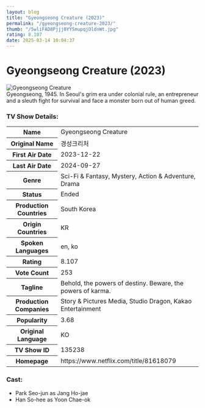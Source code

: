 ```yaml
---
layout: blog
title: "Gyeongseong Creature (2023)"
permalink: "/gyeongseong-creature-2023/"
thumb: "/5wliFAD8Pjjj0YYSmupqjOldnWt.jpg"
rating: 8.107
date: 2025-03-14 10:04:37
---
```

<h1 class="title">Gyeongseong Creature (2023)</h1><div class="poster"><img src="{{ site.imglink }}/5wliFAD8Pjjj0YYSmupqjOldnWt.jpg" class="img-fluid my-3" alt="Gyeongseong Creature"/></div><div class="plot">Gyeongseong, 1945. In Seoul's grim era under colonial rule, an entrepreneur and a sleuth fight for survival and face a monster born out of human greed.</div><h3>TV Show Details:</h3><table class="table table-bordered details"><tr><th>Name</th><td>Gyeongseong Creature</td></tr><tr><th>Original Name</th><td>경성크리처</td></tr><tr><th>First Air Date</th><td>2023-12-22</td></tr><tr><th>Last Air Date</th><td>2024-09-27</td></tr><tr><th>Genre</th><td>Sci-Fi & Fantasy, Mystery, Action & Adventure, Drama</td></tr><tr><th>Status</th><td>Ended</td></tr><tr><th>Production Countries</th><td>South Korea</td></tr><tr><th>Origin Countries</th><td>KR</td></tr><tr><th>Spoken Languages</th><td>en, ko</td></tr><tr><th>Rating</th><td>8.107</td></tr><tr><th>Vote Count</th><td>253</td></tr><tr><th>Tagline</th><td>Behold, the powers of destiny. Beware, the powers of karma.</td></tr><tr><th>Production Companies</th><td>Story & Pictures Media, Studio Dragon, Kakao Entertainment</td></tr><tr><th>Popularity</th><td>3.68</td></tr><tr><th>Original Language</th><td>KO</td></tr><tr><th>TV Show ID</th><td>135238</td></tr><tr><th>Homepage</th><td>https://www.netflix.com/title/81618079</td></tr></table><h3>Cast:</h3><ul class="list-group cast"><li>Park Seo-jun as Jang Ho-jae</li><li>Han So-hee as Yoon Chae-ok</li></ul>